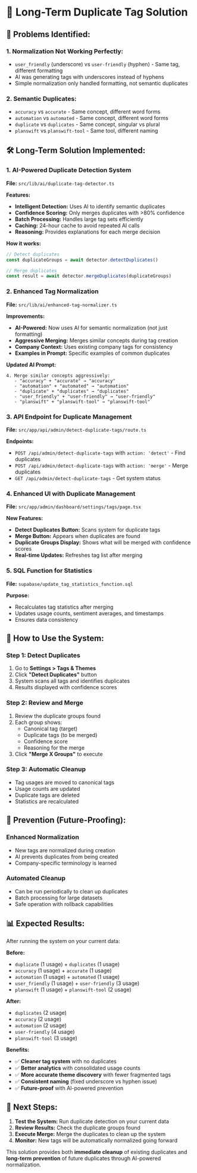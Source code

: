 # 🎯 **Long-Term Duplicate Tag Solution**

## 🚨 **Problems Identified:**

### **1. Normalization Not Working Perfectly:**
- `user_friendly` (underscore) vs `user-friendly` (hyphen) - Same tag, different formatting
- AI was generating tags with underscores instead of hyphens
- Simple normalization only handled formatting, not semantic duplicates

### **2. Semantic Duplicates:**
- `accuracy` vs `accurate` - Same concept, different word forms
- `automation` vs `automated` - Same concept, different word forms  
- `duplicate` vs `duplicates` - Same concept, singular vs plural
- `planswift` vs `planswift-tool` - Same tool, different naming

## 🛠️ **Long-Term Solution Implemented:**

### **1. AI-Powered Duplicate Detection System**
**File:** `src/lib/ai/duplicate-tag-detector.ts`

**Features:**
- **Intelligent Detection:** Uses AI to identify semantic duplicates
- **Confidence Scoring:** Only merges duplicates with >80% confidence
- **Batch Processing:** Handles large tag sets efficiently
- **Caching:** 24-hour cache to avoid repeated AI calls
- **Reasoning:** Provides explanations for each merge decision

**How it works:**
```typescript
// Detect duplicates
const duplicateGroups = await detector.detectDuplicates()

// Merge duplicates  
const result = await detector.mergeDuplicates(duplicateGroups)
```

### **2. Enhanced Tag Normalization**
**File:** `src/lib/ai/enhanced-tag-normalizer.ts`

**Improvements:**
- **AI-Powered:** Now uses AI for semantic normalization (not just formatting)
- **Aggressive Merging:** Merges similar concepts during tag creation
- **Company Context:** Uses existing company tags for consistency
- **Examples in Prompt:** Specific examples of common duplicates

**Updated AI Prompt:**
```
4. Merge similar concepts aggressively:
   - "accuracy" + "accurate" → "accuracy"
   - "automation" + "automated" → "automation"  
   - "duplicate" + "duplicates" → "duplicates"
   - "user_friendly" + "user-friendly" → "user-friendly"
   - "planswift" + "planswift-tool" → "planswift-tool"
```

### **3. API Endpoint for Duplicate Management**
**File:** `src/app/api/admin/detect-duplicate-tags/route.ts`

**Endpoints:**
- `POST /api/admin/detect-duplicate-tags` with `action: 'detect'` - Find duplicates
- `POST /api/admin/detect-duplicate-tags` with `action: 'merge'` - Merge duplicates
- `GET /api/admin/detect-duplicate-tags` - Get system status

### **4. Enhanced UI with Duplicate Management**
**File:** `src/app/admin/dashboard/settings/tags/page.tsx`

**New Features:**
- **Detect Duplicates Button:** Scans system for duplicate tags
- **Merge Button:** Appears when duplicates are found
- **Duplicate Groups Display:** Shows what will be merged with confidence scores
- **Real-time Updates:** Refreshes tag list after merging

### **5. SQL Function for Statistics**
**File:** `supabase/update_tag_statistics_function.sql`

**Purpose:**
- Recalculates tag statistics after merging
- Updates usage counts, sentiment averages, and timestamps
- Ensures data consistency

## 🎯 **How to Use the System:**

### **Step 1: Detect Duplicates**
1. Go to **Settings > Tags & Themes**
2. Click **"Detect Duplicates"** button
3. System scans all tags and identifies duplicates
4. Results displayed with confidence scores

### **Step 2: Review and Merge**
1. Review the duplicate groups found
2. Each group shows:
   - Canonical tag (target)
   - Duplicate tags (to be merged)
   - Confidence score
   - Reasoning for the merge
3. Click **"Merge X Groups"** to execute

### **Step 3: Automatic Cleanup**
- Tag usages are moved to canonical tags
- Usage counts are updated
- Duplicate tags are deleted
- Statistics are recalculated

## 🔄 **Prevention (Future-Proofing):**

### **Enhanced Normalization**
- New tags are normalized during creation
- AI prevents duplicates from being created
- Company-specific terminology is learned

### **Automated Cleanup**
- Can be run periodically to clean up duplicates
- Batch processing for large datasets
- Safe operation with rollback capabilities

## 📊 **Expected Results:**

After running the system on your current data:

**Before:**
- `duplicate` (1 usage) + `duplicates` (1 usage)
- `accuracy` (1 usage) + `accurate` (1 usage)  
- `automation` (1 usage) + `automated` (1 usage)
- `user_friendly` (1 usage) + `user-friendly` (3 usage)
- `planswift` (1 usage) + `planswift-tool` (2 usage)

**After:**
- `duplicates` (2 usage)
- `accuracy` (2 usage)
- `automation` (2 usage)
- `user-friendly` (4 usage)
- `planswift-tool` (3 usage)

**Benefits:**
- ✅ **Cleaner tag system** with no duplicates
- ✅ **Better analytics** with consolidated usage counts
- ✅ **More accurate theme discovery** with fewer fragmented tags
- ✅ **Consistent naming** (fixed underscore vs hyphen issue)
- ✅ **Future-proof** with AI-powered prevention

## 🚀 **Next Steps:**

1. **Test the System:** Run duplicate detection on your current data
2. **Review Results:** Check the duplicate groups found
3. **Execute Merge:** Merge the duplicates to clean up the system
4. **Monitor:** New tags will be automatically normalized going forward

This solution provides both **immediate cleanup** of existing duplicates and **long-term prevention** of future duplicates through AI-powered normalization.

